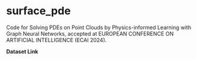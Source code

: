 # surface_pde

Code for Solving PDEs on Point Clouds by Physics-informed Learning with Graph Neural Networks, accepted at EUROPEAN CONFERENCE ON ARTIFICIAL INTELLIGENCE (ECAI 2024).

**Dataset Link**
